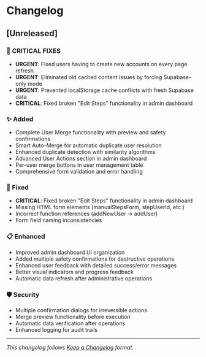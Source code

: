 # Changelog

## [Unreleased]

### 🚨 **CRITICAL FIXES**
- **URGENT**: Fixed users having to create new accounts on every page refresh
- **URGENT**: Eliminated old cached content issues by forcing Supabase-only mode
- **URGENT**: Prevented localStorage cache conflicts with fresh Supabase data
- **CRITICAL**: Fixed broken "Edit Steps" functionality in admin dashboard

### ✨ Added
- Complete User Merge functionality with preview and safety confirmations
- Smart Auto-Merge for automatic duplicate user resolution
- Enhanced duplicate detection with similarity algorithms
- Advanced User Actions section in admin dashboard
- Per-user merge buttons in user management table
- Comprehensive form validation and error handling

### 🔧 Fixed
- **CRITICAL**: Fixed broken "Edit Steps" functionality in admin dashboard
- Missing HTML form elements (manualStepsForm, stepUserId, etc.)
- Incorrect function references (addNewUser -> addUser)
- Form field naming inconsistencies

### 📋 Enhanced
- Improved admin dashboard UI organization
- Added multiple safety confirmations for destructive operations
- Enhanced user feedback with detailed success/error messages
- Better visual indicators and progress feedback
- Automatic data refresh after administrative operations

### 🛡️ Security
- Multiple confirmation dialogs for irreversible actions
- Merge preview functionality before execution
- Automatic data verification after operations
- Enhanced logging for audit trails

---

*This changelog follows [Keep a Changelog](https://keepachangelog.com/en/1.0.0/) format.*